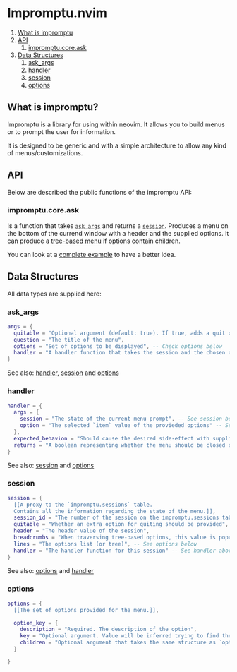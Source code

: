 # Impromptu.nvim

1. [What is impromptu](#what-is-impromptu?)
2. [API](#api)
    1. [impromptu.core.ask](#impromptu.core.ask)
3. [Data Structures](#data-structures)
    1. [ask_args](#ask_args)
    2. [handler](#handler)
    3. [session](#session)
    4. [options](#options)

## What is impromptu?

Impromptu is a library for using within neovim. It allows you to build menus or to prompt the user for information.

It is designed to be generic and with a simple architecture to allow any kind of menus/customizations.

## API

Below are described the public functions of the impromptu API:

### impromptu.core.ask

Is a function that takes [`ask_args`](#ask_args) and returns a [`session`](#session).
Produces a menu on the bottom of the currend window with a header and the supplied options.
It can produce a [tree-based menu](tree-based.md) if options contain children.

You can look at a [complete example](sample.md) to have a better idea.

## Data Structures

All data types are supplied here:

### ask_args
```lua
args = {
  quitable = "Optional argument (default: true). If true, adds a quit option to the menu",
  question = "The title of the menu",
  options = "Set of options to be displayed", -- Check options below
  handler = "A handler function that takes the session and the chosen option" -- Check handler and session below
}
```
See also: [handler](#handler), [session](#session) and [options](#options)

### handler
```lua
handler = {
  args = {
    session = "The state of the current menu prompt", -- See session below
    option = "The selected `item` value of the provieded options" -- See options below
  },
  expected_behavion = "Should cause the desired side-effect with supplied args",
  returns = "A boolean representing whether the menu should be closed or not"
}
```
See also: [session](#session) and [options](#options)

### session
```lua
session = {
  [[A proxy to the `impromptu.sessions` table.
  Contains all the information regarding the state of the menu.]],
  session_id = "The number of the session on the impromptu.sessions table",
  quitable = "Whether an extra option for quiting should be provided",
  header = "The header value of the session",
  breadcrumbs = "When traversing tree-based options, this value is populated with the selected path",
  lines = "The options list (or tree)", -- See options below
  handler = "The handler function for this session" -- See handler above
}
```
See also: [options](#options) and [handler](#handler)

### options
```lua
options = {
  [[The set of options provided for the menu.]],

  option_key = {
    description = "Required. The description of the option",
    key = "Optional argument. Value will be inferred trying to find the best key based on the description",
    children = "Optional argument that takes the same structure as `options`."
  }

}
```
